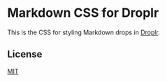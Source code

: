 # Markdown CSS for Droplr

This is the CSS for styling Markdown drops in [Droplr](http://droplr.com).

## License

[MIT](https://github.com/nrbernard/droplr-markdown-css/blob/master/LICENSE)
